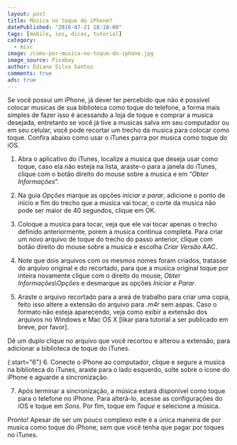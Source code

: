 ```yaml
---
layout: post
title: Música no toque do iPhone?
datePublished: "2016-07-21 18:18:00"
tags: [mobile, ios, dicas, tutorial]
category:
  - misc
image: /como-por-musica-no-toque-do-iphone.jpg
image_source: Pixabay
author: Ediano Silva Santos
comments: true
ads: true
---
```


Se você possui um iPhone, já dever ter percebido que não é possível colocar musicas de sua biblioteca como toque do telefone, a forma mais simples de fazer isso é acessando a loja de toque e comprar a musica desejada, entretanto se você já tive a musicas salva em seu computador ou em seu celular, você pode recortar um trecho da musica para colocar como toque. Confira abaixo como usar o iTunes parra por musica como toque do iOS.

1. Abra o aplicativo do iTunes, localize a musica que deseja usar como toque, caso ela não esteja na lista, araste-o para a janela do iTunes, clique com o botão direito do mouse sobre a musica e em “*Obter Informações*”.

2. Na guia *Opções* marque as opções *iniciar e parar*, adicione o ponto de inicio e fim do trecho que a musica vai tocar, o corte da musica não pode ser maior de 40 segundos, clique em OK.

3. Coloque a musica para tocar, veja que ele vai tocar apenas o trecho definido anteriormente, porem a musica continua completa. Para criar um novo arquivo de toque do trecho do passo anterior, clique com botão direito do mouse sobre a musica e escolha *Criar Versão AAC*.

4. Note que dois arquivos com os mesmos nomes foram criados, tratasse do arquivo original e do recortado, para que a musica original toque por inteira novamente clique com o direito do mouse, *Obter Informações\Opções* e desmarque as opções *Iniciar e Parar*.

5. Araste o arquivo recortado para a areá de trabalho para criar uma copia, feito isso altere a extensão do arquivo para *.m4r* sem aspas. Caso o formato não esteja aparecendo, veja como exibir a extensão dos arquivos no Windows e Mac OS X [likar para tutorial a ser publicado em breve, por favor].

Dê um duplo clique no arquivo que você recortou e alterou a extensão, para adicionar a biblioteca de toque do iTunes.

{:start="6"}
6. Conecte o iPhone ao computador, clique e segure a musica na biblioteca do iTunes, araste para o lado esquerdo, solte sobre o ícone do iPhone e aguarde a sincronização.

7. Após terminar a sincronização, a música estará disponível como toque para o telefone no iPhone. Para alterá-lo, acesse as configurações do iOS e toque em *Sons*. Por fim, toque em *Toque* e selecione a música.

Pronto! Apesar de ser um pouco complexo este é a única maneira de por musica como toque do iPhone, sem que você tenha que pagar por toques no iTunes.
